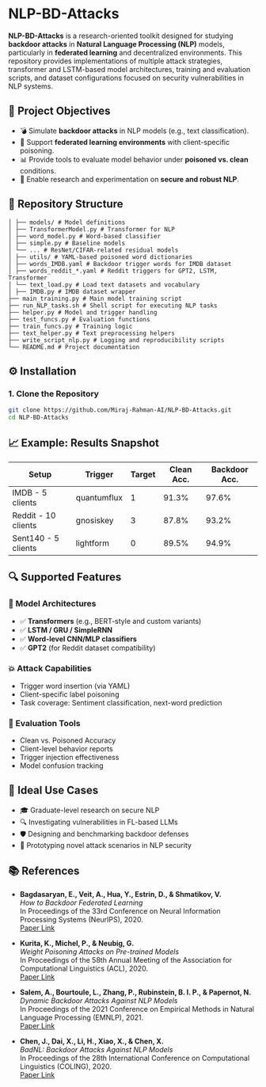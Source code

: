 # NLP-BD-Attacks

**NLP-BD-Attacks** is a research-oriented toolkit designed for studying **backdoor attacks** in **Natural Language Processing (NLP)** models, particularly in **federated learning** and decentralized environments. This repository provides implementations of multiple attack strategies, transformer and LSTM-based model architectures, training and evaluation scripts, and dataset configurations focused on security vulnerabilities in NLP systems.

## 🎯 Project Objectives

- 💣 Simulate **backdoor attacks** in NLP models (e.g., text classification).
- 🔁 Support **federated learning environments** with client-specific poisoning.
- 📊 Provide tools to evaluate model behavior under **poisoned vs. clean** conditions.
- 🧠 Enable research and experimentation on **secure and robust NLP**.

## 📁 Repository Structure
```NLP-BD-Attacks/ 
│ ├── models/ # Model definitions 
│ ├── TransformerModel.py # Transformer for NLP 
│ ├── word_model.py # Word-based classifier 
│ ├── simple.py # Baseline models 
│ └── ... # ResNet/CIFAR-related residual models 
│ ├── utils/ # YAML-based poisoned word dictionaries 
│ ├── words_IMDB.yaml # Backdoor trigger words for IMDB dataset 
│ ├── words_reddit_*.yaml # Reddit triggers for GPT2, LSTM, Transformer 
│ └── text_load.py # Load text datasets and vocabulary 
│ ├── IMDB.py # IMDB dataset wrapper
├── main_training.py # Main model training script 
├── run_NLP_tasks.sh # Shell script for executing NLP tasks 
├── helper.py # Model and trigger handling 
├── test_funcs.py # Evaluation functions 
├── train_funcs.py # Training logic 
├── text_helper.py # Text preprocessing helpers 
├── write_script_nlp.py # Logging and reproducibility scripts 
└── README.md # Project documentation
```


## ⚙️ Installation

### 1. Clone the Repository

```bash
git clone https://github.com/Miraj-Rahman-AI/NLP-BD-Attacks.git
cd NLP-BD-Attacks
```
## 📈 Example: Results Snapshot

| **Setup**             | **Trigger**     | **Target** | **Clean Acc.** | **Backdoor Acc.** |
|-----------------------|-----------------|------------|----------------|-------------------|
| IMDB - 5 clients      | quantumflux     | 1          | 91.3%          | 97.6%             |
| Reddit - 10 clients   | gnosiskey       | 3          | 87.8%          | 93.2%             |
| Sent140 - 5 clients   | lightform       | 0          | 89.5%          | 94.9%             |

## 🔍 Supported Features

### 🧠 Model Architectures
- ✅ **Transformers** (e.g., BERT-style and custom variants)
- ✅ **LSTM / GRU / SimpleRNN**
- ✅ **Word-level CNN/MLP classifiers**
- ✅ **GPT2** (for Reddit dataset compatibility)


### 💥 Attack Capabilities
- Trigger word insertion (via YAML)
- Client-specific label poisoning
- Task coverage: Sentiment classification, next-word prediction

### 🧰 Evaluation Tools
- Clean vs. Poisoned Accuracy
- Client-level behavior reports
- Trigger injection effectiveness
- Model confusion tracking

## 🧪 Ideal Use Cases

- 🎓 Graduate-level research on secure NLP
- 🔍 Investigating vulnerabilities in FL-based LLMs
- 🛡️ Designing and benchmarking backdoor defenses
- 🧬 Prototyping novel attack scenarios in NLP security

## 📚 References
- **Bagdasaryan, E., Veit, A., Hua, Y., Estrin, D., & Shmatikov, V.**  
  *How to Backdoor Federated Learning*  
  In Proceedings of the 33rd Conference on Neural Information Processing Systems (NeurIPS), 2020.  
  [Paper Link](https://proceedings.neurips.cc/paper/2020/file/f4b9ec30ad9f68f89b29639786cb62ef-Paper.pdf)

- **Kurita, K., Michel, P., & Neubig, G.**  
  *Weight Poisoning Attacks on Pre-trained Models*  
  In Proceedings of the 58th Annual Meeting of the Association for Computational Linguistics (ACL), 2020.  
  [Paper Link](https://aclanthology.org/2020.acl-main.460/)

- **Salem, A., Bourtoule, L., Zhang, P., Rubinstein, B. I. P., & Papernot, N.**  
  *Dynamic Backdoor Attacks Against NLP Models*  
  In Proceedings of the 2021 Conference on Empirical Methods in Natural Language Processing (EMNLP), 2021.  
  [Paper Link](https://aclanthology.org/2021.emnlp-main.98/)

- **Chen, J., Dai, X., Li, H., Xiao, X., & Chen, X.**  
  *BadNL: Backdoor Attacks Against NLP Models*  
  In Proceedings of the 28th International Conference on Computational Linguistics (COLING), 2020.  
  [Paper Link](https://aclanthology.org/2020.coling-main.512/)

